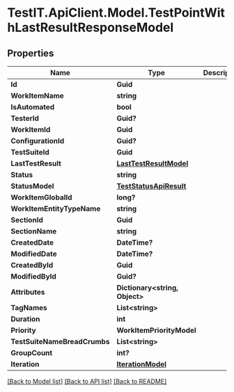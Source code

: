 # TestIT.ApiClient.Model.TestPointWithLastResultResponseModel

## Properties

Name | Type | Description | Notes
------------ | ------------- | ------------- | -------------
**Id** | **Guid** |  | 
**WorkItemName** | **string** |  | [optional] 
**IsAutomated** | **bool** |  | 
**TesterId** | **Guid?** |  | [optional] 
**WorkItemId** | **Guid** |  | 
**ConfigurationId** | **Guid?** |  | [optional] 
**TestSuiteId** | **Guid** |  | 
**LastTestResult** | [**LastTestResultModel**](LastTestResultModel.md) |  | [optional] 
**Status** | **string** |  | [optional] 
**StatusModel** | [**TestStatusApiResult**](TestStatusApiResult.md) |  | [optional] 
**WorkItemGlobalId** | **long?** |  | [optional] 
**WorkItemEntityTypeName** | **string** |  | [optional] 
**SectionId** | **Guid** |  | 
**SectionName** | **string** |  | [optional] 
**CreatedDate** | **DateTime?** |  | [optional] 
**ModifiedDate** | **DateTime?** |  | [optional] 
**CreatedById** | **Guid** |  | 
**ModifiedById** | **Guid?** |  | [optional] 
**Attributes** | **Dictionary&lt;string, Object&gt;** |  | [optional] 
**TagNames** | **List&lt;string&gt;** |  | [optional] 
**Duration** | **int** |  | 
**Priority** | **WorkItemPriorityModel** |  | 
**TestSuiteNameBreadCrumbs** | **List&lt;string&gt;** |  | [optional] 
**GroupCount** | **int?** |  | [optional] 
**Iteration** | [**IterationModel**](IterationModel.md) |  | [optional] 

[[Back to Model list]](../README.md#documentation-for-models) [[Back to API list]](../README.md#documentation-for-api-endpoints) [[Back to README]](../README.md)

